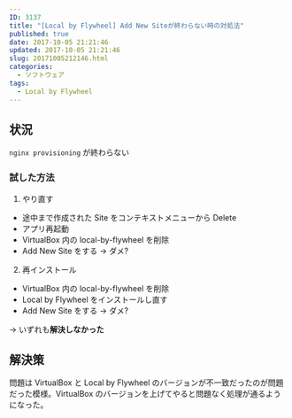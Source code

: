```yaml
---
ID: 3137
title: "[Local by Flywheel] Add New Siteが終わらない時の対処法"
published: true
date: 2017-10-05 21:21:46
updated: 2017-10-05 21:21:46
slug: 20171005212146.html
categories:
  - ソフトウェア
tags:
  - Local by Flywheel
---
```


## 状況

`nginx provisioning` が終わらない

### 試した方法

1. やり直す

- 途中まで作成された Site をコンテキストメニューから Delete
- アプリ再起動
- VirtualBox 内の local-by-flywheel を削除
- Add New Site をする → ダメ?

2. 再インストール

- VirtualBox 内の local-by-flywheel を削除
- Local by Flywheel をインストールし直す
- Add New Site をする → ダメ?

→ いずれも**解決しなかった**

## 解決策

問題は VirtualBox と Local by Flywheel のバージョンが不一致だったのが問題だった模様。VirtualBox のバージョンを上げてやると問題なく処理が通るようになった。
